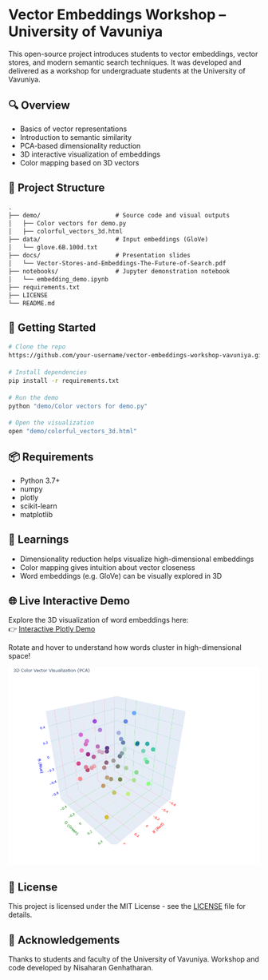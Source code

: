 # Vector Embeddings Workshop – University of Vavuniya

This open-source project introduces students to vector embeddings, vector stores, and modern semantic search techniques. It was developed and delivered as a workshop for undergraduate students at the University of Vavuniya.

## 🔍 Overview
- Basics of vector representations
- Introduction to semantic similarity
- PCA-based dimensionality reduction
- 3D interactive visualization of embeddings
- Color mapping based on 3D vectors

## 📁 Project Structure
```
.
├── demo/                     # Source code and visual outputs
│   ├── Color vectors for demo.py
│   ├── colorful_vectors_3d.html
├── data/                     # Input embeddings (GloVe)
│   └── glove.6B.100d.txt
├── docs/                     # Presentation slides
│   └── Vector-Stores-and-Embeddings-The-Future-of-Search.pdf
├── notebooks/                # Jupyter demonstration notebook
│   └── embedding_demo.ipynb
├── requirements.txt
├── LICENSE
└── README.md
```

## 🚀 Getting Started
```bash
# Clone the repo
https://github.com/your-username/vector-embeddings-workshop-vavuniya.git

# Install dependencies
pip install -r requirements.txt

# Run the demo
python "demo/Color vectors for demo.py"

# Open the visualization
open "demo/colorful_vectors_3d.html"
```

## 📦 Requirements
- Python 3.7+
- numpy
- plotly
- scikit-learn
- matplotlib

## 🧠 Learnings
- Dimensionality reduction helps visualize high-dimensional embeddings
- Color mapping gives intuition about vector closeness
- Word embeddings (e.g. GloVe) can be visually explored in 3D

## 🌐 Live Interactive Demo

Explore the 3D visualization of word embeddings here:  
👉 [Interactive Plotly Demo](https://nisaharan.github.io/vector-embeddings-workshop-vavuniya/colorful_vectors_3d.html)

Rotate and hover to understand how words cluster in high-dimensional space!

![3D Vector Visualization Preview](assets/3d%20color%20vector%20visualization.png)

## 📜 License
This project is licensed under the MIT License - see the [LICENSE](./LICENSE) file for details.

## 🙏 Acknowledgements
Thanks to students and faculty of the University of Vavuniya. Workshop and code developed by Nisaharan Genhatharan.